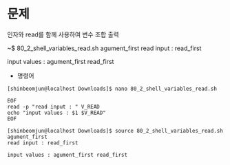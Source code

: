 # 문제 
인자와 read를 함께 사용하여 변수 조합 출력

~$ 80_2_shell_variables_read.sh agument_first
 read input : read_first

input values : agument_first read_first

- 명령어
```
[shinbeomjun@localhost Downloads]$ nano 80_2_shell_variables_read.sh

EOF
read -p "read input : " V_READ
echo "input values : $1 $V_READ" 
EOF

[shinbeomjun@localhost Downloads]$ source 80_2_shell_variables_read.sh agument_first
read input : read_first

input values : agument_first read_first

```